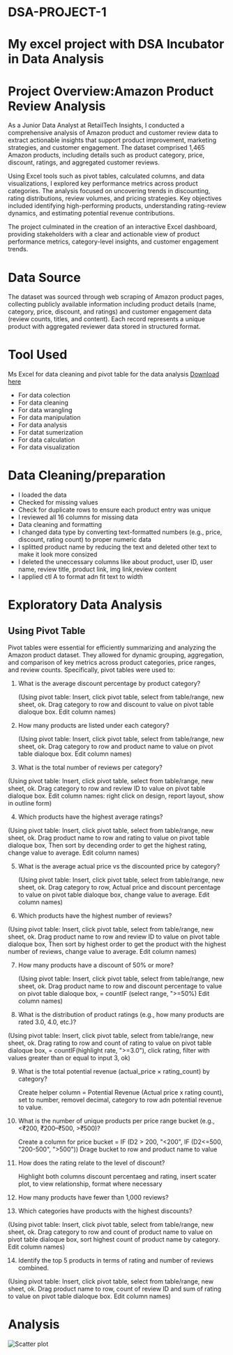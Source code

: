 # DSA-PROJECT-1
# My excel project with DSA Incubator in Data Analysis
# Project Overview:Amazon Product Review Analysis
As a Junior Data Analyst at RetailTech Insights, I conducted a comprehensive analysis of Amazon product and customer review data to extract actionable insights that support product improvement, marketing strategies, and customer engagement. The dataset comprised 1,465 Amazon products, including details such as product category, price, discount, ratings, and aggregated customer reviews.

Using Excel tools such as pivot tables, calculated columns, and data visualizations, I explored key performance metrics across product categories. The analysis focused on uncovering trends in discounting, rating distributions, review volumes, and pricing strategies. Key objectives included identifying high-performing products, understanding rating-review dynamics, and estimating potential revenue contributions.

The project culminated in the creation of an interactive Excel dashboard, providing stakeholders with a clear and actionable view of product performance metrics, category-level insights, and customer engagement trends.
# Data Source
The dataset was sourced through web scraping of Amazon product pages, collecting publicly available information including product details (name, category, price, discount, and ratings) and customer engagement data (review counts, titles, and content). Each record represents a unique product with aggregated reviewer data stored in structured format.
# Tool Used
Ms Excel for data cleaning and pivot table for the data analysis [Download here](https://www.microsoft.com/en-us/microsoft-365/excel?msockid=3051be019ec16d900feaab689f5f6c24)
  * For data colection
  * For data cleaning
  * For data wrangling
  * For data manipulation
  * For data analysis
  * For datat sumerization
  * For data calculation
  * For data visualization
# Data Cleaning/preparation
* I loaded the data
* Checked for missing values
* Check for duplicate rows to ensure each product entry was unique
* I reviewed all 16 columns for missing data
* Data cleaning and formatting
* I changed data type by converting text-formatted numbers (e.g., price, discount, rating count) to proper numeric data
* I splitted product name by reducing the text and deleted other text to make it look more consized
* I deleted the uneccessary columns like about product, user ID, user name, review title, product link, img link,review content
* I applied ctl A to format adn fit text to width
# Exploratory Data Analysis
## Using Pivot Table
Pivot tables were essential for efficiently summarizing and analyzing the Amazon product dataset. They allowed for dynamic grouping, aggregation, and comparison of key metrics across product categories, price ranges, and review counts. Specifically, pivot tables were used to:
1. What is the average discount percentage by product category?

   (Using pivot table: Insert, click pivot table, select from table/range, new sheet, ok. Drag category to row and discount to value on pivot table dialoque box. Edit column names)
2. How many products are listed under each category?
  
   (Using pivot table: Insert, click pivot table, select from table/range, new sheet, ok. Drag category to row and product name to value on pivot table dialoque box. Edit column names)

 3. What is the total number of reviews per category?

 (Using pivot table: Insert, click pivot table, select from table/range, new sheet, ok. Drag category to row and review ID to value on pivot table dialoque box. Edit column names: right click on design, report layout, show in outline form)
   
4. Which products have the highest average ratings?

 (Using pivot table: Insert, click pivot table, select from table/range, new sheet, ok. Drag product name to row and rating to value on pivot table dialoque box, Then sort by decending order to get the highest rating, change value to average. Edit column names)
   
5. What is the average actual price vs the discounted price by category?

   (Using pivot table: Insert, click pivot table, select from table/range, new sheet, ok. Drag category to row,  Actual price and discount percentage to value on pivot table dialoque box, change value to average. Edit column names)
   
6. Which products have the highest number of reviews?

(Using pivot table: Insert, click pivot table, select from table/range, new sheet, ok. Drag product name to row and review ID to value on pivot table dialoque box, Then sort by highest order to get the product with the highest number of reviews, change value to average. Edit column names)
   
7. How many products have a discount of 50% or more?

   (Using pivot table: Insert, click pivot table, select from table/range, new sheet, ok. Drag product name to row and discount percentage to value on pivot table dialoque box, = countIF (select range, ">=50%) Edit column names)


8. What is the distribution of product ratings (e.g., how many products are rated 3.0, 4.0, etc.)?

 (Using pivot table: Insert, click pivot table, select from table/range, new sheet, ok. Drag rating to row and count of rating to value on pivot table dialoque box, = countIF(highlight rate, ">=3.0"), click rating, filter with values greater than or equal to input 3, ok)

 
9. What is the total potential revenue (actual_price × rating_count) by category?

   Create helper column = Potential Revenue (Actual price x rating count), set to number, removel decimal, category to row adn potential revenue to value.
   
10. What is the number of unique products per price range bucket (e.g., <₹200, ₹200–₹500, >₹500)?

    Create a column for price bucket
    = IF (D2 > 200, "<200", IF (D2<=500, "200-500", ">500"))
    Drage bucket to row and product name to value

    
11. How does the rating relate to the level of discount?

    Highlight both columns discount percentaeg and rating, insert scater plot, to view relationship, format where necessary
    
12. How many products have fewer than 1,000 reviews?

   
13. Which categories have products with the highest discounts?

  (Using pivot table: Insert, click pivot table, select from table/range, new sheet, ok. Drag category to row and count of product name to value on pivot table dialoque box, sort highest count of product name by category. Edit column names)
    
14. Identify the top 5 products in terms of rating and number of reviews combined.

(Using pivot table: Insert, click pivot table, select from table/range, new sheet, ok. Drag product name to row, count of review ID and sum of rating to value on pivot table dialoque box. Edit column names)

# Analysis

![Scatter plot](https://github.com/user-attachments/assets/1e94c336-7ade-4c6e-b3ee-9d2cafbf0a5d)

